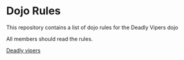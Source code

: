 Dojo Rules
==========

This repository contains a list of dojo rules for the Deadly Vipers dojo

All members should read the rules.

[Deadly vipers](https://github.com/deadlyvipers)

